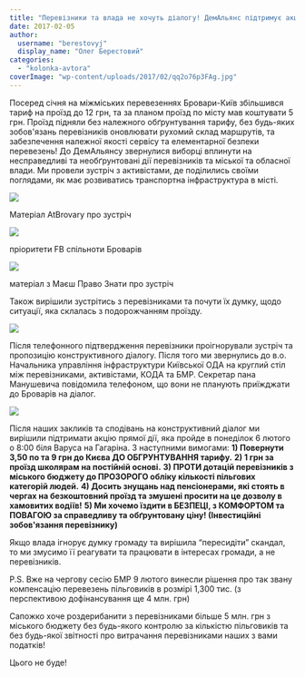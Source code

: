 ```yaml
---
title: "Перевізники та влада не хочуть діалогу! ДемАльянс підтримує акцію!"
date: 2017-02-05
author: 
  username: "berestovyj"
  display_name: "Олег Берестовий"
categories: 
  - "kolonka-avtora"
coverImage: "wp-content/uploads/2017/02/qq2o76p3FAg.jpg"
---
```


Посеред січня на міжміських перевезеннях Бровари-Київ збільшився тариф на проїзд до 12 грн, та за планом проїзд по місту мав коштувати 5 грн. Проїзд підняли без належного обґрунтування тарифу, без будь-яких зобов'язань перевізників оновлювати рухомий склад маршрутів, та забезпечення належної якості сервісу та елементарної безпеки перевезень! До ДемАльянсу звернулися виборці вплинути на несправедливі та необґрунтовані дії перевізників та міської та обласної влади. Ми провели зустріч з активістами, де поділились своїми поглядами, як має розвиватись транспортна інфраструктура в місті.

[![](https://mpz.brovary.org/wp-content/uploads/2017/02/2.jpg)](https://mpz.brovary.org/wp-content/uploads/2017/02/2.jpg)

Матеріал AtBrovary про зустріч

[![](https://mpz.brovary.org/wp-content/uploads/2017/02/3.jpg)](https://mpz.brovary.org/wp-content/uploads/2017/02/3.jpg)

пріоритети FB спільноти Броварів

[![](https://mpz.brovary.org/wp-content/uploads/2017/02/1.jpg)](https://mpz.brovary.org/wp-content/uploads/2017/02/1.jpg)

матеріал з Маєш Право Знати про зустріч

Також вирішили зустрітись з перевізниками та почути їх думку, щодо ситуації, яка склалась з подорожчанням проїзду.

[![](https://mpz.brovary.org/wp-content/uploads/2017/02/16558601_1788624988065100_195478397_n.jpg)](https://mpz.brovary.org/wp-content/uploads/2017/02/16558601_1788624988065100_195478397_n.jpg)

Після телефонного підтвердження перевізники проігнорували зустріч та пропозицію конструктивного діалогу. Після того ми звернулись до в.о. Начальника управління інфраструктури Київської ОДА на круглий стіл між перевізниками, активістами, КОДА та БМР. Секретар пана Манушевича повідомила телефоном, що вони не планують приїжджати до Броварів на діалог.

[![](https://mpz.brovary.org/wp-content/uploads/2017/02/16507670_1788627791398153_1690279342_n.jpg)](https://mpz.brovary.org/wp-content/uploads/2017/02/16507670_1788627791398153_1690279342_n.jpg)

Після наших закликів та сподівань на конструктивний діалог ми вирішили підтримати акцію прямої дії, яка пройде в понеділок 6 лютого о 8:00 біля Варуса на Гагаріна. З наступними вимогами: **1) Повернути 3,50 по та 9 грн до Києва ДО ОБГРУНТУВАННЯ тарифу.** **2) 1 грн за проїзд школярам на постійній основі.** **3) ПРОТИ дотацій перевізників з міського бюджету до ПРОЗОРОГО обліку кількості пільгових категорій людей.** **4) Досить знущань над пенсіонерами, які стоять в чергах на безкоштовний проїзд та змушені просити на це дозволу в хамовитих водіїв!** **5) Ми хочемо їздити в БЕЗПЕЦІ, з КОМФОРТОМ та ПОВАГОЮ за справедливу та обґрунтовану ціну! (Інвестиційні зобов'язання перевізнику)**

Якщо влада ігнорує думку громаду та вирішила “пересидіти” скандал, то ми змусимо її реагувати та працювати в інтересах громади, а не перевізників.

P.S. Вже на чергову сесію БМР 9 лютого винесли рішення про так звану компенсацію перевезень пільговиків в розмірі 1,300 тис. (з перспективою дофінансування ще 4 млн. грн)

Сапожко хоче роздерибанити з перевізниками більше 5 млн. грн з міського бюджету без будь-якого контролю за кількістю пільговиків та без будь-якої звітності про витрачання перевізниками наших з вами податків!

Цього не буде!
